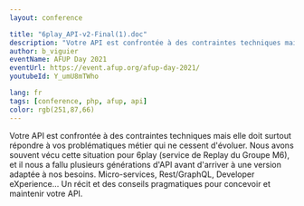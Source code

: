 ```yaml
---
layout: conference

title: "6play_API-v2-Final(1).doc"
description: "Votre API est confrontée à des contraintes techniques mais elle doit surtout répondre à vos problématiques métier qui ne cessent d'évoluer. Nous avons souvent vécu cette situation pour 6play (service de Replay du Groupe M6), et il nous a fallu plusieurs générations d'API avant d'arriver à une version adaptée à nos besoins. Micro-services, Rest/GraphQL, Developer eXperience… Un récit et des conseils pragmatiques pour concevoir et maintenir votre API."
author: b_viguier
eventName: AFUP Day 2021
eventUrl: https://event.afup.org/afup-day-2021/
youtubeId: Y_umU8mTWho

lang: fr
tags: [conference, php, afup, api]
color: rgb(251,87,66)
---
```


Votre API est confrontée à des contraintes techniques mais elle doit surtout répondre à vos problématiques métier qui ne cessent d'évoluer. Nous avons souvent vécu cette situation pour 6play (service de Replay du Groupe M6), et il nous a fallu plusieurs générations d'API avant d'arriver à une version adaptée à nos besoins. Micro-services, Rest/GraphQL, Developer eXperience… Un récit et des conseils pragmatiques pour concevoir et maintenir votre API.